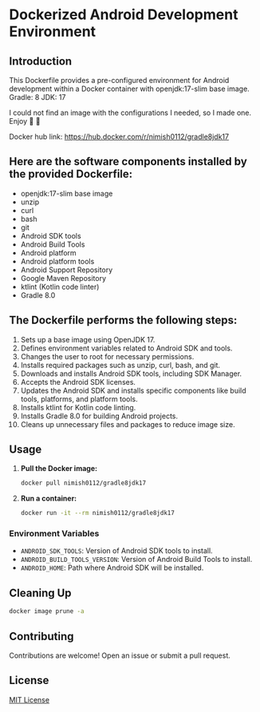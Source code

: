 # Dockerized Android Development Environment

## Introduction
This Dockerfile provides a pre-configured environment for Android development within a Docker container  with openjdk:17-slim base image. 
Gradle: 8
JDK: 17

I could not find an image with the configurations I needed, so I made one. 
Enjoy :tada: :tada:

Docker hub link: https://hub.docker.com/r/nimish0112/gradle8jdk17

## Here are the software components installed by the provided Dockerfile:

- openjdk:17-slim base image
- unzip
- curl
- bash
- git
- Android SDK tools
- Android Build Tools
- Android platform
- Android platform tools
- Android Support Repository
- Google Maven Repository
- ktlint (Kotlin code linter)
- Gradle 8.0

## The Dockerfile performs the following steps:

1. Sets up a base image using OpenJDK 17.
2. Defines environment variables related to Android SDK and tools.
3. Changes the user to root for necessary permissions.
4. Installs required packages such as unzip, curl, bash, and git.
5. Downloads and installs Android SDK tools, including SDK Manager.
6. Accepts the Android SDK licenses.
7. Updates the Android SDK and installs specific components like build tools, platforms, and platform tools.
8. Installs ktlint for Kotlin code linting.
9. Installs Gradle 8.0 for building Android projects.
10. Cleans up unnecessary files and packages to reduce image size.

## Usage
1. **Pull the Docker image:**
   ```bash
   docker pull nimish0112/gradle8jdk17
   ```
2. **Run a container:**
   ```bash
   docker run -it --rm nimish0112/gradle8jdk17
    ```
### Environment Variables

- `ANDROID_SDK_TOOLS`: Version of Android SDK tools to install.
- `ANDROID_BUILD_TOOLS_VERSION`: Version of Android Build Tools to install.
- `ANDROID_HOME`: Path where Android SDK will be installed.
## Cleaning Up
```bash
docker image prune -a
```

## Contributing
Contributions are welcome! Open an issue or submit a pull request.

## License

[MIT License](LICENSE)
